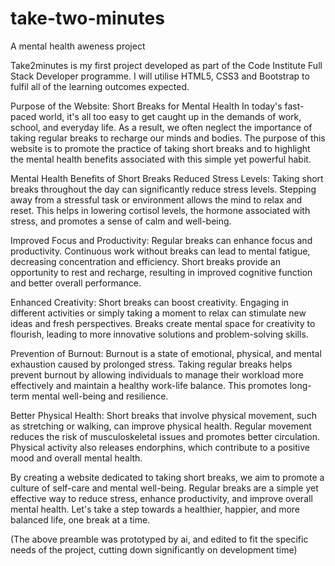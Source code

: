 # take-two-minutes
A mental health aweness project

Take2minutes is my first project developed as part of the Code Institute Full Stack Developer programme. I will utilise HTML5, CSS3 and Bootstrap to fulfil all of the learning outcomes expected. 

Purpose of the Website: Short Breaks for Mental Health
In today's fast-paced world, it's all too easy to get caught up in the demands of work, school, and everyday life. As a result, we often neglect the importance of taking regular breaks to recharge our minds and bodies. The purpose of this website is to promote the practice of taking short breaks and to highlight the mental health benefits associated with this simple yet powerful habit.

Mental Health Benefits of Short Breaks
Reduced Stress Levels: Taking short breaks throughout the day can significantly reduce stress levels. Stepping away from a stressful task or environment allows the mind to relax and reset. This helps in lowering cortisol levels, the hormone associated with stress, and promotes a sense of calm and well-being.

Improved Focus and Productivity: Regular breaks can enhance focus and productivity. Continuous work without breaks can lead to mental fatigue, decreasing concentration and efficiency. Short breaks provide an opportunity to rest and recharge, resulting in improved cognitive function and better overall performance.

Enhanced Creativity: Short breaks can boost creativity. Engaging in different activities or simply taking a moment to relax can stimulate new ideas and fresh perspectives. Breaks create mental space for creativity to flourish, leading to more innovative solutions and problem-solving skills.

Prevention of Burnout: Burnout is a state of emotional, physical, and mental exhaustion caused by prolonged stress. Taking regular breaks helps prevent burnout by allowing individuals to manage their workload more effectively and maintain a healthy work-life balance. This promotes long-term mental well-being and resilience.

Better Physical Health: Short breaks that involve physical movement, such as stretching or walking, can improve physical health. Regular movement reduces the risk of musculoskeletal issues and promotes better circulation. Physical activity also releases endorphins, which contribute to a positive mood and overall mental health.

By creating a website dedicated to taking short breaks, we aim to promote a culture of self-care and mental well-being. Regular breaks are a simple yet effective way to reduce stress, enhance productivity, and improve overall mental health. Let's take a step towards a healthier, happier, and more balanced life, one break at a time.

(The above preamble was prototyped by ai, and edited to fit the specific needs of the project, cutting down significantly on development time)

 
